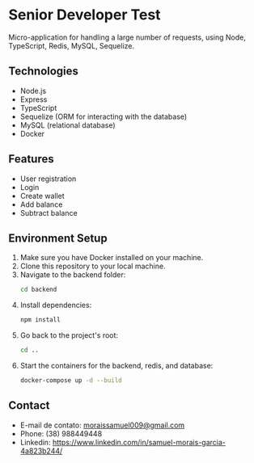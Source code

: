 # Senior Developer Test

Micro-application for handling a large number of requests, using Node, TypeScript, Redis, MySQL, Sequelize.

## Technologies
  - Node.js
  - Express
  - TypeScript
  - Sequelize (ORM for interacting with the database)
  - MySQL (relational database)
  - Docker

## Features
  - User registration
  - Login
  - Create wallet
  - Add balance
  - Subtract balance

## Environment Setup

1. Make sure you have Docker installed on your machine.
2. Clone this repository to your local machine.
3. Navigate to the backend folder:
   ```bash
   cd backend
4. Install dependencies:
   ```bash
   npm install
5. Go back to the project's root:
   ```bash
   cd ..
6. Start the containers for the backend, redis, and database:
   ```bash
   docker-compose up -d --build

## Contact

- E-mail de contato: moraissamuel009@gmail.com
- Phone: (38) 988449448
- Linkedin: https://www.linkedin.com/in/samuel-morais-garcia-4a823b244/
